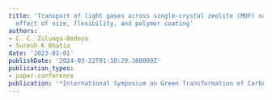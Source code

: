 ```yaml
---
title: 'Transport of light gases across single-crystal zeolite (MOF) nanomembranes:
  effect of size, flexibility, and polymer coating'
authors:
- C. C. Zuluaga-Bedoya
- Suresh K Bhatia
date: '2023-01-01'
publishDate: '2024-03-22T01:10:29.300000Z'
publication_types:
- paper-conference
publication: '*International Symposium on Green Transformation of Carbon Dioxide (ISGTCO2)*'
---
```

